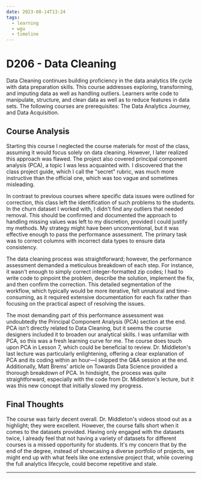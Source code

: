 ```yaml
---
date: 2023-08-14T13:24
tags:
  - learning
  - wgu
  - timeline
---
```


# D206 - Data Cleaning

Data Cleaning continues building proficiency in the data analytics life cycle with data preparation skills. 
This course addresses exploring, transforming, and imputing data as well as handling outliers. Learners write code to manipulate, structure, and clean data as well as to reduce features in data sets. 
The following courses are prerequisites: The Data Analytics Journey, and Data Acquisition.

## Course Analysis
Starting this course I neglected the course materials for most of the class, assuming it would focus solely on data cleaning. However, I later realized this approach was flawed. The project also covered principal component analysis (PCA), a topic I was less acquainted with. I discovered that the class project guide, which I call the "secret" rubric, was much more instructive than the official one, which was too vague and sometimes misleading.

In contrast to previous courses where specific data issues were outlined for correction, this class left the identification of such problems to the students. In the churn dataset I worked with, I didn't find any outliers that needed removal. This should be confirmed and documented the approach to handling missing values was left to my discretion, provided I could justify my methods. My strategy might have been unconventional, but it was effective enough to pass the performance assessment. The primary task was to correct columns with incorrect data types to ensure data consistency.

The data cleaning process was straightforward; however, the performance assessment demanded a meticulous breakdown of each step. For instance, it wasn't enough to simply correct integer-formatted zip codes; I had to write code to pinpoint the problem, describe the solution, implement the fix, and then confirm the correction. This detailed segmentation of the workflow, which typically would be more iterative, felt unnatural and time-consuming, as it required extensive documentation for each fix rather than focusing on the practical aspect of resolving the issues.

The most demanding part of this performance assessment was undoubtedly the Principal Component Analysis (PCA) section at the end. PCA isn't directly related to Data Cleaning, but it seems the course designers included it to broaden our analytical skills. I was unfamiliar with PCA, so this was a fresh learning curve for me. The course does touch upon PCA in Lesson 7, which could be beneficial to review. Dr. Middleton's last lecture was particularly enlightening, offering a clear explanation of PCA and its coding within an hour—I skipped the Q&A session at the end. Additionally, Matt Brems' article on Towards Data Science provided a thorough breakdown of PCA. In hindsight, the process was quite straightforward, especially with the code from Dr. Middleton's lecture, but it was this new concept that initially slowed my progress.

## Final Thoughts
The course was fairly decent overall. Dr. Middleton's videos stood out as a highlight; they were excellent. However, the course falls short when it comes to the datasets provided. Having only engaged with the datasets twice, I already feel that not having a variety of datasets for different courses is a missed opportunity for students. It's my concern that by the end of the degree, instead of showcasing a diverse portfolio of projects, we might end up with what feels like one extensive project that, while covering the full analytics lifecycle, could become repetitive and stale.


<hr />
